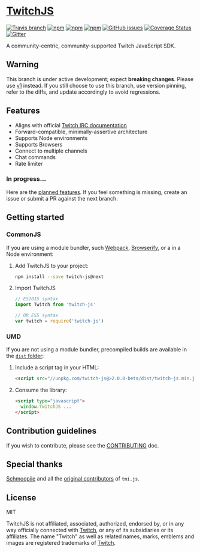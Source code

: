 # [TwitchJS](https://twitch-apis.github.io/twitch-js)

[![Travis branch](https://img.shields.io/travis/twitch-apis/twitch-js/master.svg?longCache=true&style=flat-square)](https://travis-ci.org/twitch-apis/twitch-js)
[![npm](https://img.shields.io/npm/v/twitch-js.svg?longCache=true&style=flat-square)](https://www.npmjs.com/package/twitch-js)
[![npm](https://img.shields.io/npm/v/twitch-js/next.svg?longCache=true&style=flat-square)](https://www.npmjs.com/package/twitch-js/v/next)
[![npm](https://img.shields.io/npm/dm/twitch-js.svg?longCache=true&style=flat-square)](https://www.npmjs.com/package/twitch-js)
[![GitHub issues](https://img.shields.io/github/issues/twitch-apis/twitch-js.svg?longCache=true&style=flat-square)](https://github.com/twitch-apis/twitch-js/issues)
[![Coverage Status](https://img.shields.io/codecov/c/github/twitch-apis/twitch-js/next.svg?longCache=true&style=flat-square)](https://codecov.io/gh/twitch-apis/twitch-js/branch/next)
[![Gitter](https://img.shields.io/gitter/room/twitch-apis/twitch-js.svg?longCache=true&style=flat-square)](https://gitter.im/twitch-apis/twitch-js)

A community-centric, community-supported Twitch JavaScript SDK.

## Warning

This branch is under active development; expect **breaking changes**. Please use
[v1](https://github.com/twitch-apis/twitch-js/tree/master) instead. If you still
choose to use this branch, use version pinning, refer to the diffs, and update
accordingly to avoid regressions.

## Features

* Aligns with official
  [Twitch IRC documentation](https://dev.twitch.tv/docs/irc/)
* Forward-compatible, minimally-assertive architecture
* Supports Node environments
* Supports Browsers
* Connect to multiple channels
* Chat commands
* Rate limiter

### In progress...

Here are the
[planned features](https://github.com/twitch-apis/twitch-js/milestone/1). If you
feel something is missing, create an issue or submit a PR against the next
branch.

## Getting started

### CommonJS

If you are using a module bundler, such [Webpack](https://webpack.js.org/),
[Browserify](http://browserify.org/), or a in a Node environment:

1. Add TwitchJS to your project:
   ```bash
   npm install --save twitch-js@next
   ```
2. Import TwitchJS

   ```js
   // ES2015 syntax
   import Twitch from 'twitch-js'

   // OR ES5 syntax
   var twitch = require('twitch-js')
   ```

### UMD

If you are not using a module bundler, precompiled builds are available in the
[`dist` folder](https://unpkg.com/twitch-js@>2.0.0-beta/dist/):

1. Include a script tag in your HTML:
   ```html
   <script src="//unpkg.com/twitch-js@>2.0.0-beta/dist/twitch-js.min.js"></script>
   ```
2. Consume the library:
   ```html
   <script type="javascript">
     window.TwitchJS ...
   </script>
   ```

## Contribution guidelines

If you wish to contribute, please see the
[CONTRIBUTING](https://github.com/twitch-apis/twitch-js/blob/master/CONTRIBUTING.md)
doc.

## Special thanks

[Schmoopiie](https://github.com/Schmoopiie) and all the
[original contributors](https://github.com/tmijs/tmi.js/graphs/contributors) of
`tmi.js`.

## License

MIT

TwitchJS is not affiliated, associated, authorized, endorsed by, or in any way
officially connected with [Twitch](https://www.twitch.tv/), or any of its
subsidiaries or its affiliates. The name "Twitch" as well as related names,
marks, emblems and images are registered trademarks of
[Twitch](https://www.twitch.tv/).
